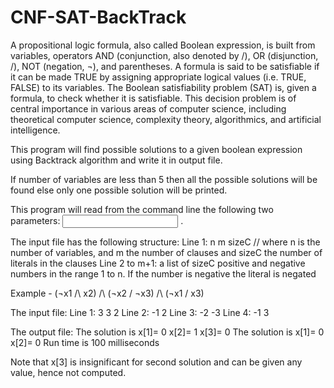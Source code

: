 CNF-SAT-BackTrack
===
A propositional logic formula, also called Boolean expression, is built from variables, operators AND (conjunction, also denoted by /\), OR (disjunction, \/), NOT (negation, ¬), and parentheses. A formula is said to be satisfiable if it can be made TRUE by assigning appropriate logical values (i.e. TRUE, FALSE) to its variables. The Boolean satisfiability problem (SAT) is, given a formula, to check whether it is satisfiable. This decision problem is of central importance in various areas of computer science, including theoretical computer science, complexity theory, algorithmics, and artificial intelligence.

This program will find possible solutions to a given boolean expression using Backtrack algorithm and write it in output file. 

If number of variables are less than 5 then all the possible solutions will be found else only one possible solution will be printed.

This program will read from the command line the following two parameters: <input file name> <output file name>.

The input file has the following structure:
Line 1: n m sizeC // where n is the number of variables, and m the number of clauses and sizeC the number of literals in the clauses
Line 2 to m+1: a list of sizeC positive and negative numbers in the range 1 to n. If the number is negative the literal is negated

Example -
(¬x1 /\ x2)  /\ (¬x2 \/ ¬x3) /\ (¬x1 \/ x3)

The input file:
Line 1: 3 3 2
Line 2: -1 2
Line 3: -2 -3
Line 4: -1 3 

The output file:
The solution is 
x[1]= 0
x[2]= 1
x[3]= 0
The solution is 
x[1]= 0
x[2]= 0
Run time is 100 milliseconds

Note that x[3] is insignificant for second solution and can be given any value, hence not computed.
